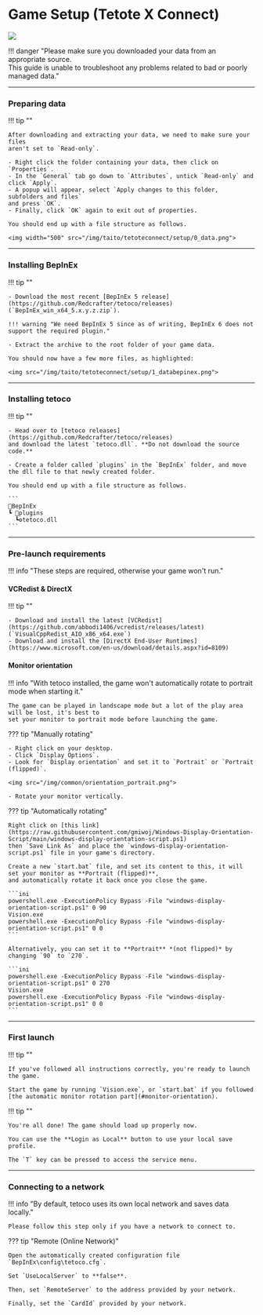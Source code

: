 # Game Setup (Tetote X Connect)
<img class="header-logo" src="/img/taito/tetoteconnect/logo.png">

!!! danger "Please make sure you downloaded your data from an appropriate source.<br>This guide is unable to troubleshoot any problems related to bad or poorly managed data."

---

### Preparing data

!!! tip ""

    After downloading and extracting your data, we need to make sure your files
    aren't set to `Read-only`.

    - Right click the folder containing your data, then click on `Properties`.
    - In the `General` tab go down to `Attributes`, untick `Read-only` and click `Apply`.
    - A popup will appear, select `Apply changes to this folder, subfolders and files`
    and press `OK`.
    - Finally, click `OK` again to exit out of properties.

    You should end up with a file structure as follows.

    <img width="500" src="/img/taito/tetoteconnect/setup/0_data.png">

---

### Installing BepInEx

!!! tip ""

    - Download the most recent [BepInEx 5 release](https://github.com/Redcrafter/tetoco/releases) (`BepInEx_win_x64_5.x.y.z.zip`).

    !!! warning "We need BepInEx 5 since as of writing, BepInEx 6 does not support the required plugin."

    - Extract the archive to the root folder of your game data.

    You should now have a few more files, as highlighted:

    <img src="/img/taito/tetoteconnect/setup/1_databepinex.png">

---

### Installing tetoco

!!! tip ""

    - Head over to [tetoco releases](https://github.com/Redcrafter/tetoco/releases)
    and download the latest `tetoco.dll`. **Do not download the source code.**

    - Create a folder called `plugins` in the `BepInEx` folder, and move the dll file to that newly created folder.

    You should end up with a file structure as follows.

    ```
    📂BepInEx
    ┗ 📂plugins
      ┗⚙️tetoco.dll
    ```

---

### Pre-launch requirements

!!! info "These steps are required, otherwise your game won't run."

#### VCRedist & DirectX

!!! tip ""

    - Download and install the latest [VCRedist](https://github.com/abbodi1406/vcredist/releases/latest) (`VisualCppRedist_AIO_x86_x64.exe`)
    - Download and install the [DirectX End-User Runtimes](https://www.microsoft.com/en-us/download/details.aspx?id=8109)

#### Monitor orientation


!!! info "With tetoco installed, the game won't automatically rotate to portrait mode when starting it."

    The game can be played in landscape mode but a lot of the play area will be lost, it's best to 
    set your monitor to portrait mode before launching the game.

??? tip "Manually rotating"

    - Right click on your desktop.
	- Click `Display Options`.
	- Look for `Display orientation` and set it to `Portrait` or `Portrait (flipped)`.
 
	<img src="/img/common/orientation_portrait.png">

	- Rotate your monitor vertically.

??? tip "Automatically rotating"

    Right click on [this link](https://raw.githubusercontent.com/gmiwoj/Windows-Display-Orientation-Script/main/windows-display-orientation-script.ps1)
    then `Save Link As` and place the `windows-display-orientation-script.ps1` file in your game's directory.

    Create a new `start.bat` file, and set its content to this, it will set your monitor as **Portrait (flipped)**,
    and automatically rotate it back once you close the game.
    
    ```ini
    powershell.exe -ExecutionPolicy Bypass -File "windows-display-orientation-script.ps1" 0 90
    Vision.exe
    powershell.exe -ExecutionPolicy Bypass -File "windows-display-orientation-script.ps1" 0 0
    ```

    Alternatively, you can set it to **Portrait** *(not flipped)* by changing `90` to `270`.

    ```ini
    powershell.exe -ExecutionPolicy Bypass -File "windows-display-orientation-script.ps1" 0 270
    Vision.exe
    powershell.exe -ExecutionPolicy Bypass -File "windows-display-orientation-script.ps1" 0 0
    ```

---

### First launch

!!! tip ""

    If you've followed all instructions correctly, you're ready to launch the game.

    Start the game by running `Vision.exe`, or `start.bat` if you followed [the automatic monitor rotation part](#monitor-orientation).

!!! tip ""

    You're all done! The game should load up properly now.

    You can use the **Login as Local** button to use your local save profile. 

    The `T` key can be pressed to access the service menu.

---

### Connecting to a network

!!! info "By default, tetoco uses its own local network and saves data locally."

    Please follow this step only if you have a network to connect to.

??? tip "Remote (Online Network)"

    Open the automatically created configuration file `BepInEx\config\tetoco.cfg`.

    Set `UseLocalServer` to **false**.

    Then, set `RemoteServer` to the address provided by your network.
    
    Finally, set the `CardId` provided by your network.